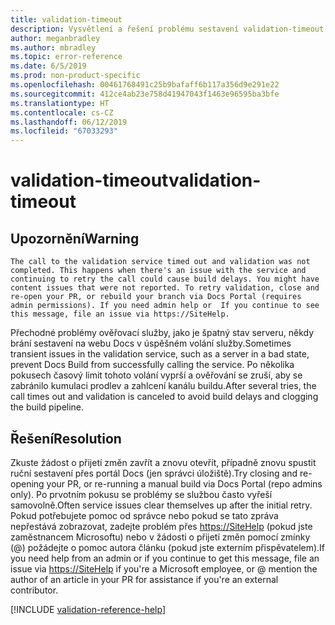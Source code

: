 ```yaml
---
title: validation-timeout
description: Vysvětlení a řešení problému sestavení validation-timeout na webu Docs
author: meganbradley
ms.author: mbradley
ms.topic: error-reference
ms.date: 6/5/2019
ms.prod: non-product-specific
ms.openlocfilehash: 00461768491c25b9bafaff6b117a356d9e291e22
ms.sourcegitcommit: 412ce4ab23e758d41947043f1463e96595ba3bfe
ms.translationtype: HT
ms.contentlocale: cs-CZ
ms.lasthandoff: 06/12/2019
ms.locfileid: "67033293"
---
```

# <a name="validation-timeout"></a><span data-ttu-id="e6dd5-103">validation-timeout</span><span class="sxs-lookup"><span data-stu-id="e6dd5-103">validation-timeout</span></span>

## <a name="warning"></a><span data-ttu-id="e6dd5-104">Upozornění</span><span class="sxs-lookup"><span data-stu-id="e6dd5-104">Warning</span></span>

`The call to the validation service timed out and validation was not completed. This happens when there's an issue with the service and continuing to retry the call could cause build delays. You might have content issues that were not reported. To retry validation, close and re-open your PR, or rebuild your branch via Docs Portal (requires admin permissions). If you need admin help or  If you continue to see this message, file an issue via https://SiteHelp.`

<span data-ttu-id="e6dd5-105">Přechodné problémy ověřovací služby, jako je špatný stav serveru, někdy brání sestavení na webu Docs v úspěšném volání služby.</span><span class="sxs-lookup"><span data-stu-id="e6dd5-105">Sometimes transient issues in the validation service, such as a server in a bad state, prevent Docs Build from successfully calling the service.</span></span> <span data-ttu-id="e6dd5-106">Po několika pokusech časový limit tohoto volání vyprší a ověřování se zruší, aby se zabránilo kumulaci prodlev a zahlcení kanálu buildu.</span><span class="sxs-lookup"><span data-stu-id="e6dd5-106">After several tries, the call times out and validation is canceled to avoid build delays and clogging the build pipeline.</span></span>

## <a name="resolution"></a><span data-ttu-id="e6dd5-107">Řešení</span><span class="sxs-lookup"><span data-stu-id="e6dd5-107">Resolution</span></span>

<span data-ttu-id="e6dd5-108">Zkuste žádost o přijetí změn zavřít a znovu otevřít, případně znovu spustit ruční sestavení přes portál Docs (jen správci úložiště).</span><span class="sxs-lookup"><span data-stu-id="e6dd5-108">Try closing and re-opening your PR, or re-running a manual build via Docs Portal (repo admins only).</span></span> <span data-ttu-id="e6dd5-109">Po prvotním pokusu se problémy se službou často vyřeší samovolně.</span><span class="sxs-lookup"><span data-stu-id="e6dd5-109">Often service issues clear themselves up after the initial retry.</span></span> <span data-ttu-id="e6dd5-110">Pokud potřebujete pomoc od správce nebo pokud se tato zpráva nepřestává zobrazovat, zadejte problém přes [https://SiteHelp](https://SiteHelp) (pokud jste zaměstnancem Microsoftu) nebo v žádosti o přijetí změn pomocí zmínky (@) požádejte o pomoc autora článku (pokud jste externím přispěvatelem).</span><span class="sxs-lookup"><span data-stu-id="e6dd5-110">If you need help from an admin or if you continue to get this message, file an issue via [https://SiteHelp](https://SiteHelp) if you're a Microsoft employee, or @ mention the author of an article in your PR for assistance if you're an external contributor.</span></span>

<!--make sure to add this file to your includes folder and verify the path-->
[!INCLUDE [validation-reference-help](includes/validation-reference-help.md)]
